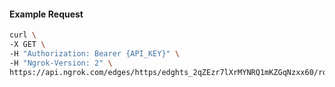 <!-- Code generated for API Clients. DO NOT EDIT. -->

#### Example Request

```bash
curl \
-X GET \
-H "Authorization: Bearer {API_KEY}" \
-H "Ngrok-Version: 2" \
https://api.ngrok.com/edges/https/edghts_2qZEzr7lXrMYNRQ1mKZGqNzxx60/routes/edghtsrt_2qZEztg7cIV7xps7ah3iItkEFdV/circuit_breaker
```

